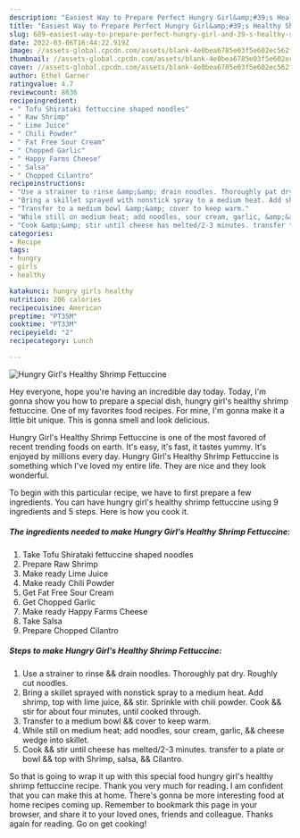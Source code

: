 ```yaml
---
description: "Easiest Way to Prepare Perfect Hungry Girl&amp;#39;s Healthy Shrimp Fettuccine"
title: "Easiest Way to Prepare Perfect Hungry Girl&amp;#39;s Healthy Shrimp Fettuccine"
slug: 689-easiest-way-to-prepare-perfect-hungry-girl-and-39-s-healthy-shrimp-fettuccine
date: 2022-03-06T16:44:22.919Z
image: //assets-global.cpcdn.com/assets/blank-4e0bea6785e03f5e602ec562f230caae08da540cada707380b4fe1bbebba43da.png
thumbnail: //assets-global.cpcdn.com/assets/blank-4e0bea6785e03f5e602ec562f230caae08da540cada707380b4fe1bbebba43da.png
cover: //assets-global.cpcdn.com/assets/blank-4e0bea6785e03f5e602ec562f230caae08da540cada707380b4fe1bbebba43da.png
author: Ethel Garner
ratingvalue: 4.7
reviewcount: 8636
recipeingredient:
- " Tofu Shirataki fettuccine shaped noodles"
- " Raw Shrimp"
- " Lime Juice"
- " Chili Powder"
- " Fat Free Sour Cream"
- " Chopped Garlic"
- " Happy Farms Cheese"
- " Salsa"
- " Chopped Cilantro"
recipeinstructions:
- "Use a strainer to rinse &amp;&amp; drain noodles. Thoroughly pat dry. Roughly cut noodles."
- "Bring a skillet sprayed with nonstick spray to a medium heat. Add shrimp, top with lime juice, &amp;&amp; stir. Sprinkle with chili powder. Cook &amp;&amp; stir for about four minutes, until cooked through."
- "Transfer to a medium bowl &amp;&amp; cover to keep warm."
- "While still on medium heat; add noodles, sour cream, garlic, &amp;&amp; cheese wedge into skillet."
- "Cook &amp;&amp; stir until cheese has melted/2-3 minutes. transfer to a plate or bowl &amp;&amp; top with Shrimp, salsa, &amp;&amp; Cilantro."
categories:
- Recipe
tags:
- hungry
- girls
- healthy

katakunci: hungry girls healthy 
nutrition: 206 calories
recipecuisine: American
preptime: "PT35M"
cooktime: "PT33M"
recipeyield: "2"
recipecategory: Lunch

---
```



![Hungry Girl&#39;s Healthy Shrimp Fettuccine](//assets-global.cpcdn.com/assets/blank-4e0bea6785e03f5e602ec562f230caae08da540cada707380b4fe1bbebba43da.png)

Hey everyone, hope you're having an incredible day today. Today, I'm gonna show you how to prepare a special dish, hungry girl&#39;s healthy shrimp fettuccine. One of my favorites food recipes. For mine, I'm gonna make it a little bit unique. This is gonna smell and look delicious.

Hungry Girl&#39;s Healthy Shrimp Fettuccine is one of the most favored of recent trending foods on earth. It's easy, it's fast, it tastes yummy. It's enjoyed by millions every day. Hungry Girl&#39;s Healthy Shrimp Fettuccine is something which I've loved my entire life. They are nice and they look wonderful.




To begin with this particular recipe, we have to first prepare a few ingredients. You can have hungry girl&#39;s healthy shrimp fettuccine using 9 ingredients and 5 steps. Here is how you cook it.

<!--inarticleads1-->

##### The ingredients needed to make Hungry Girl&#39;s Healthy Shrimp Fettuccine:

1. Take  Tofu Shirataki fettuccine shaped noodles
1. Prepare  Raw Shrimp
1. Make ready  Lime Juice
1. Make ready  Chili Powder
1. Get  Fat Free Sour Cream
1. Get  Chopped Garlic
1. Make ready  Happy Farms Cheese
1. Take  Salsa
1. Prepare  Chopped Cilantro




<!--inarticleads2-->

##### Steps to make Hungry Girl&#39;s Healthy Shrimp Fettuccine:

1. Use a strainer to rinse &amp;&amp; drain noodles. Thoroughly pat dry. Roughly cut noodles.
1. Bring a skillet sprayed with nonstick spray to a medium heat. Add shrimp, top with lime juice, &amp;&amp; stir. Sprinkle with chili powder. Cook &amp;&amp; stir for about four minutes, until cooked through.
1. Transfer to a medium bowl &amp;&amp; cover to keep warm.
1. While still on medium heat; add noodles, sour cream, garlic, &amp;&amp; cheese wedge into skillet.
1. Cook &amp;&amp; stir until cheese has melted/2-3 minutes. transfer to a plate or bowl &amp;&amp; top with Shrimp, salsa, &amp;&amp; Cilantro.




So that is going to wrap it up with this special food hungry girl&#39;s healthy shrimp fettuccine recipe. Thank you very much for reading. I am confident that you can make this at home. There's gonna be more interesting food at home recipes coming up. Remember to bookmark this page in your browser, and share it to your loved ones, friends and colleague. Thanks again for reading. Go on get cooking!
